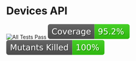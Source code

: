 # Devices API

![All Tests Pass](https://github.com/rafaelods1994/devices-api/actions/workflows/ci.yml/badge.svg?label=All%20Tests%20Pass)
![Coverage](docs/coverage-badge.svg)
![Mutation Score](docs/mutation-badge.svg)
